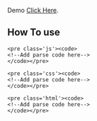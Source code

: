 Demo [Click Here](https://siwaluh.github.io/TemplateMaterials/SyntaxHighlighter/version_1).

## How To use
```
<pre class='js'><code>
<!--Add parse code here-->
</code></pre>

<pre class='css'><code>
<!--Add parse code here-->
</code></pre>

<pre class='html'><code>
<!--Add parse code here-->
</code></pre>
```